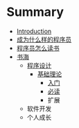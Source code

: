 # Summary

* [Introduction](README.md)
* [成为什么样的程序员](cheng-wei-shi-yao-yang-de-cheng-xu-yuan.md)
* [程序员怎么读书](cheng-xu-yuan-zen-yao-du-shu.md)
* [书海](shu-hai.md)
  * [程序设计](shu-hai/cheng-xu-she-ji.md)
    * [基础理论](shu-hai/cheng-xu-she-ji/ji-chu-li-lun.md)
      * [入门](shu-hai/cheng-xu-she-ji/ji-chu-li-lun/ru-men.md)
      * [必读](shu-hai/cheng-xu-she-ji/ji-chu-li-lun/bi-du.md)
      * 扩展
  * 软件开发
  * 个人成长

